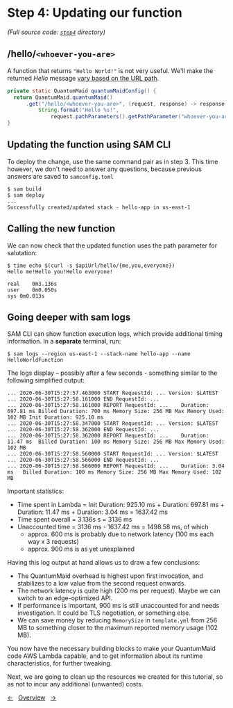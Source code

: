 # Step 4: Updating our function
*(Full source code: [`step4`](step4) directory)*

## /hello/`<whoever-you-are>`

A function that returns `"Hello World!"` is not very useful.
We'll make the returned *Hello* message [vary based on the URL path](https://quantummaid.de/docs/2_httpmaid/04_handlingrequests.html#request-route-and-path-parameters).

<!---[CodeSnippet](step4HttpMaidConfig)-->
```java
private static QuantumMaid quantumMaidConfig() {
  return QuantumMaid.quantumMaid()
      .get("/hello/<whoever-you-are>", (request, response) -> response.setBody(
          String.format("Hello %s!",
              request.pathParameters().getPathParameter("whoever-you-are"))));
}
```

## Updating the function using SAM CLI

To deploy the change, use the same command pair as in step 3.
This time however, we don't need to answer any questions, because previous answers are saved to `samconfig.toml`

```shell
$ sam build
$ sam deploy
...
Successfully created/updated stack - hello-app in us-east-1
```

## Calling the new function

We can now check that the updated function uses the path parameter for salutation:

```shell
$ time echo $(curl -s $apiUrl/hello/{me,you,everyone})
Hello me!Hello you!Hello everyone!

real	0m3.136s
user	0m0.050s
sys	0m0.013s
```

## Going deeper with sam logs

SAM CLI can show function execution logs, which provide additional timing information. In a **separate** terminal, run:

```shell
$ sam logs --region us-east-1 --stack-name hello-app --name HelloWorldFunction
```

The logs display – possibly after a few seconds - something similar to the following simplified output:

```text
... 2020-06-30T15:27:57.463000 START RequestId: ... Version: $LATEST
... 2020-06-30T15:27:58.161000 END RequestId: ...
... 2020-06-30T15:27:58.161000 REPORT RequestId: ...	Duration: 697.81 ms	Billed Duration: 700 ms	Memory Size: 256 MB	Max Memory Used: 102 MB	Init Duration: 925.10 ms	
... 2020-06-30T15:27:58.347000 START RequestId: ... Version: $LATEST
... 2020-06-30T15:27:58.362000 END RequestId: ...
... 2020-06-30T15:27:58.362000 REPORT RequestId: ...	Duration: 11.47 ms	Billed Duration: 100 ms	Memory Size: 256 MB	Max Memory Used: 102 MB	
... 2020-06-30T15:27:58.560000 START RequestId: ... Version: $LATEST
... 2020-06-30T15:27:58.566000 END RequestId: ...
... 2020-06-30T15:27:58.566000 REPORT RequestId: ...	Duration: 3.04 ms	Billed Duration: 100 ms	Memory Size: 256 MB	Max Memory Used: 102 MB	
```

Important statistics:

- Time spent in Lambda = Init Duration: 925.10 ms + Duration: 697.81 ms + Duration: 11.47 ms + Duration: 3.04 ms = 1637.42 ms
- Time spent overall = 3.136s s = 3136 ms
- Unaccounted time = 3136 ms - 1637.42 ms = 1498.58 ms, of which
  - approx. 600 ms is probably due to network latency (100 ms each way x 3 requests)
  - approx. 900 ms is as yet unexplained

Having this log output at hand allows us to draw a few conclusions:

- The QuantumMaid overhead is highest upon first invocation, and stabilizes to a low value from the second request onwards.
- The network latency is quite high (200 ms per request). Maybe we can switch to an edge-optimized API.
- If performance is important, 900 ms is still unaccounted for and needs investigation. It could be TLS negotiation, or something else.
- We can save money by reducing `MemorySize` in `template.yml` from 256 MB to something closer to the maximum reported memory usage (102 MB).

You now have the necessary building blocks to make your QuantumMaid code AWS Lambda capable,
and to get information about its runtime characteristics, for further tweaking.

Next, we are going to clean up the resources we created for this tutorial, so as not to incur any additional (unwanted) costs.

<!---[Nav]-->

[&larr;](04_DeployingOurFunction.md)&nbsp;&nbsp;&nbsp;[Overview](README.md)&nbsp;&nbsp;&nbsp;[&rarr;](06_CleaningUp.md)
